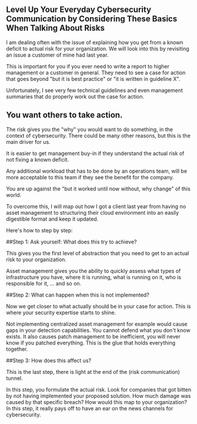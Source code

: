 ## Level Up Your Everyday Cybersecurity Communication by Considering These Basics When Talking About Risks

I am dealing often with the issue of explaining how you get from a known deficit to actual risk for your organization. We will look into this by revisiting an issue a customer of mine had last year.

This is important for you if you ever need to write a report to higher management or a customer in general. They need to see a case for action that goes beyond "but it is best practice" or "it is written in guideline X".

Unfortunately, I see very few technical guidelines and even management summaries that do properly work out the case for action.

## You want others to take action.

The risk gives you the "why" you would want to do something, in the context of cybersecurity. There could be many other reasons, but this is the main driver for us.

It is easier to get management buy-in if they understand the actual risk of not fixing a known deficit.

Any additional workload that has to be done by an operations team, will be more acceptable to this team if they see the benefit for the company.

You are up against the "but it worked until now without, why change" of this world.

To overcome this, I will map out how I got a client last year from having no asset management to structuring their cloud environment into an easily digestible format and keep it updated.

Here's how to step by step:

##Step 1: Ask yourself: What does this try to achieve?

This gives you the first level of abstraction that you need to get to an actual risk to your organization.

Asset management gives you the ability to quickly assess what types of infrastructure you have, where it is running, what is running on it, who is responsible for it, ... and so on.

##Step 2: What can happen when this is not implemented?

Now we get closer to what actually should be in your case for action. This is where your security expertise starts to shine.

Not implementing centralized asset management for example would cause gaps in your detection capabilities. You cannot defend what you don't know exists. It also causes patch management to be inefficient, you will never know if you patched everything. This is the glue that holds everything together.

##Step 3: How does this affect us?

This is the last step, there is light at the end of the (risk communication) tunnel.

In this step, you formulate the actual risk. Look for companies that got bitten by not having implemented your proposed solution. How much damage was caused by that specific breach? How would this map to your organization? In this step, it really pays off to have an ear on the news channels for cybersecurity.